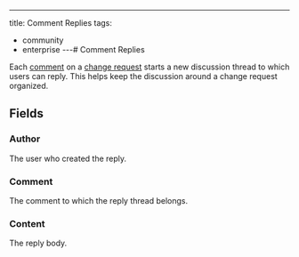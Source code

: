 ---
title: Comment Replies
tags:
  - community
  - enterprise
---# Comment Replies

Each [comment](./comment.md) on a [change request](./changerequest.md) starts a new discussion thread to which users can reply. This helps keep the discussion around a change request organized.

## Fields

### Author

The user who created the reply.

### Comment

The comment to which the reply thread belongs.

### Content

The reply body.
